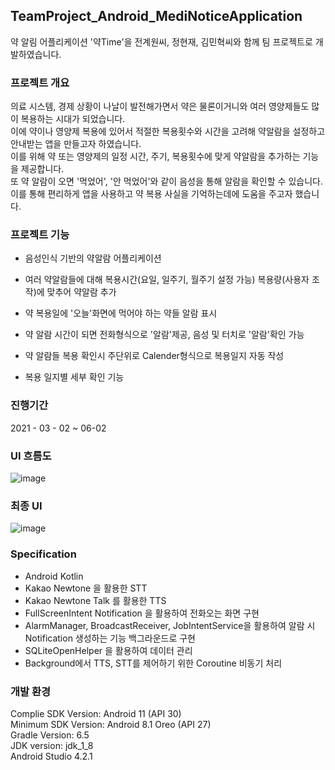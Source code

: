 ## TeamProject_Android_MediNoticeApplication
약 알림 어플리케이션 '약Time'을 전계원씨, 정현재, 김민혁씨와 함께 팀 프로젝트로 개발하였습니다.


### 프로젝트 개요

의료 시스템, 경제 상황이 나날이 발전해가면서 약은 물론이거니와 여러 영양제들도 많이 복용하는 시대가 되었습니다.      
이에 약이나 영양제 복용에 있어서 적절한 복용횟수와 시간을 고려해 약알람을 설정하고 안내받는 앱을 만들고자 하였습니다.    
이를 위해 약 또는 영양제의 일정 시간, 주기, 복용횟수에 맞게 약알람을 추가하는 기능을 제공합니다.        
또 약 알람이 오면 '먹었어', '안 먹었어'와 같이 음성을 통해 알람을 확인할 수 있습니다.
이를 통해 편리하게 앱을 사용하고 약 복용 사실을 기억하는데에 도움을 주고자 했습니다.     

### 프로젝트 기능

- 음성인식 기반의 약알람 어플리케이션

- 여러 약알람들에 대해 복용시간(요일, 일주기, 월주기 설정 가능) 복용량(사용자 조작)에 맞추어 약알람 추가

- 약 복용일에 '오늘'화면에 먹어야 하는 약들 알람 표시

- 약 알람 시간이 되면 전화형식으로 '알람'제공, 음성 및 터치로 '알람'확인 가능

- 약 알람들 복용 확인시 주단위로 Calender형식으로 복용일지 자동 작성

- 복용 일지별 세부 확인 기능


### 진행기간

2021 - 03 - 02 ~ 06-02

### UI 흐름도 

![image](https://user-images.githubusercontent.com/44837403/147023934-10f192f8-bd34-4467-be39-bb1fb98500df.png)

### 최종 UI

![image](https://user-images.githubusercontent.com/44837403/147023884-0fd1bd9b-1ead-446d-a668-50d7de2059d0.png)



### Specification

- Android Kotlin
- Kakao Newtone 을 활용한 STT
- Kakao Newtone Talk 를 활용한 TTS
- FullScreenIntent Notification 을 활용하여 전화오는 화면 구현
- AlarmManager, BroadcastReceiver, JobIntentService을 활용하여 알람 시 Notification 생성하는 기능 백그라운드로 구현
- SQLiteOpenHelper 을 활용하여 데이터 관리
- Background에서 TTS, STT를 제어하기 위한 Coroutine 비동기 처리   

### 개발 환경
Complie SDK Version: Android 11 (API 30)    
Minimum SDK Version: Android 8.1 Oreo (API 27)    
Gradle Version: 6.5   
JDK version: jdk_1_8    
Android Studio 4.2.1    


